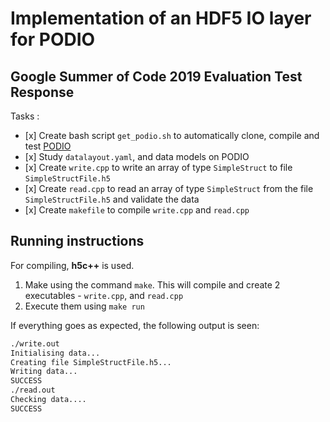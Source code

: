# Implementation of an HDF5 IO layer for PODIO
## Google Summer of Code 2019 Evaluation Test Response

Tasks :

-    [x] Create bash script `get_podio.sh` to automatically clone, compile and test [PODIO](https://github.com/AIDASoft/podio)
-    [x] Study `datalayout.yaml`, and data models on PODIO
-    [x] Create `write.cpp` to write an array of type `SimpleStruct` to file `SimpleStructFile.h5`
-    [x] Create `read.cpp` to read an array of type `SimpleStruct` from the file `SimpleStructFile.h5` and validate the data
-    [x] Create `makefile` to compile `write.cpp` and `read.cpp`

## Running instructions

For compiling, **h5c++** is used.

1. Make using the command `make`.  This will compile and create 2 executables - `write.cpp`, and `read.cpp`
2. Execute them using `make run`

If everything goes as expected, the following output is seen:

```bash
./write.out
Initialising data...
Creating file SimpleStructFile.h5...
Writing data...
SUCCESS
./read.out
Checking data....
SUCCESS
```